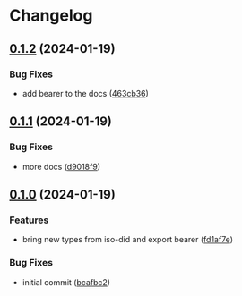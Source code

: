 # Changelog

## [0.1.2](https://github.com/fission-codes/stack/compare/ucan-v0.1.1...ucan-v0.1.2) (2024-01-19)


### Bug Fixes

* add bearer to the docs ([463cb36](https://github.com/fission-codes/stack/commit/463cb36f22d22b2a31ae7a1cedaba5b38da5de9e))

## [0.1.1](https://github.com/fission-codes/stack/compare/ucan-v0.1.0...ucan-v0.1.1) (2024-01-19)


### Bug Fixes

* more docs ([d9018f9](https://github.com/fission-codes/stack/commit/d9018f98e7afd6b5dc585595760ddf589a70ac49))

## [0.1.0](https://github.com/fission-codes/stack/compare/ucan-v0.0.1...ucan-v0.1.0) (2024-01-19)


### Features

* bring new types from iso-did and export bearer ([fd1af7e](https://github.com/fission-codes/stack/commit/fd1af7e062020d60c5a85dc0b5f122a87befb3f3))


### Bug Fixes

* initial commit ([bcafbc2](https://github.com/fission-codes/stack/commit/bcafbc2f1ca0ad85ab0ed83bb28bcbe266e8b93e))
